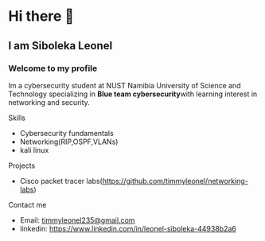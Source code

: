 # Hi there 👋
## I am Siboleka Leonel
### Welcome to my profile

Im a cybersecurity student at NUST Namibia University of Science and Technology specializing in **Blue team cybersecurity**with learning interest in networking and security.

Skills
- Cybersecurity fundamentals
- Networking(RIP,OSPF,VLANs)
- kali linux

Projects
- Cisco packet tracer labs(https://github.com/timmyleonel/networking-labs)


Contact me
- Email: timmyleonel235@gmail.com
- linkedin: https://www.linkedin.com/in/leonel-siboleka-44938b2a6
<!--
**timmyleonel/timmyleonel** is a ✨ _special_ ✨ repository because its `README.md` (this file) appears on your GitHub profile.

Here are some ideas to get you started:

- 🔭 I’m currently working on ...
- 🌱 I’m currently learning ...
- 👯 I’m looking to collaborate on ...
- 🤔 I’m looking for help with ...
- 💬 Ask me about ...
- 📫 How to reach me: ...
- 😄 Pronouns: ...
- ⚡ Fun fact: ...
-->
